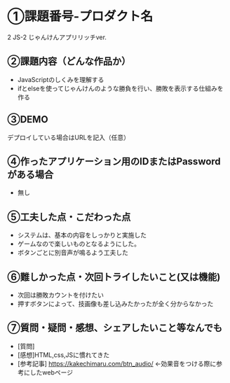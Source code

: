 # ①課題番号-プロダクト名

2 JS-2 じゃんけんアプリリッチver.

## ②課題内容（どんな作品か）

- JavaScriptのしくみを理解する
- ifとelseを使ってじゃんけんのような勝負を行い、勝敗を表示する仕組みを作る

## ③DEMO

デプロイしている場合はURLを記入（任意）

## ④作ったアプリケーション用のIDまたはPasswordがある場合

- 無し

## ⑤工夫した点・こだわった点

- システムは、基本の内容をしっかりと実施した
- ゲームなので楽しいものとなるようにした。
- ボタンごとに別音声が鳴るよう工夫した

## ⑥難しかった点・次回トライしたいこと(又は機能)

- 次回は勝敗カウントを付けたい
- 押すボタンによって、技画像も差し込みたかったが全く分からなかった

## ⑦質問・疑問・感想、シェアしたいこと等なんでも

- [質問]
- [感想]HTML,css,JSに慣れてきた
- [参考記事] https://kakechimaru.com/btn_audio/  ←効果音をつける際に参考にしたwebページ